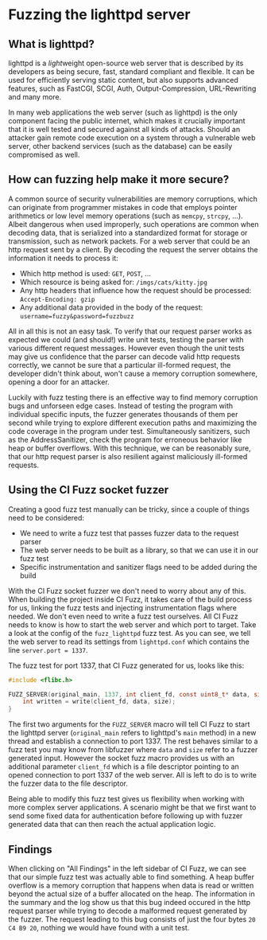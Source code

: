 # Fuzzing the lighttpd server

## What is lighttpd?

lighttpd is a *light*weight open-source web server that is described by its
developers as being secure, fast, standard compliant and flexible. It can be
used for efficiently serving static content, but also supports advanced
features, such as FastCGI, SCGI, Auth, Output-Compression, URL-Rewriting and
many more.

In many web applications the web server (such as lighttpd) is the only component
facing the public internet, which makes it crucially important that it is well
tested and secured against all kinds of attacks. Should an attacker gain remote
code execution on a system through a vulnerable web server, other backend
services (such as the database) can be easily compromised as well.

## How can fuzzing help make it more secure?

A common source of security vulnerabilities are memory corruptions, which can
originate from programmer mistakes in code that employs pointer arithmetics or
low level memory operations (such as `memcpy`, `strcpy`, ...). Albeit dangerous
when used improperly, such operations are common when decoding data, that is
serialized into a standardized format for storage or transmission, such as
network packets. For a web server that could be an http request sent by a
client. By decoding the request the server obtains the information it needs to
process it:

- Which http method is used: `GET`, `POST`, ...
- Which resource is being asked for: `/imgs/cats/kitty.jpg`
- Any http headers that influence how the request should be processed:
  `Accept-Encoding: gzip`
- Any additional data provided in the body of the request:
  `username=fuzzy&password=fuzzbuzz`

All in all this is not an easy task. To verify that our request parser works as
expected we could (and should!) write unit tests, testing the parser with
various different request messages. However even though the unit tests may give
us confidence that the parser can decode valid http requests correctly, we
cannot be sure that a particular ill-formed request, the developer didn't think
about, won't cause a memory corruption somewhere, opening a door for an
attacker.

Luckily with fuzz testing there is an effective way to find memory corruption
bugs and unforseen edge cases. Instead of testing the program with individual
specific inputs, the fuzzer generates thousands of them per second while trying
to explore different execution paths and maximizing the code coverage in the
program under test. Simultaneously sanitizers, such as the AddressSanitizer,
check the program for erroneous behavior like heap or buffer overflows. With
this technique, we can be reasonably sure, that our http request parser is also
resilient against maliciously ill-formed requests.

## Using the CI Fuzz socket fuzzer

Creating a good fuzz test manually can be tricky, since a couple of things need
to be considered:

- We need to write a fuzz test that passes fuzzer data to the request parser
- The web server needs to be built as a library, so that we can use it in our
  fuzz test
- Specific instrumentation and sanitizer flags need to be added during the build

With the CI Fuzz socket fuzzer we don't need to worry about any of this. When
building the project inside CI Fuzz, it takes care of the build process for us,
linking the fuzz tests and injecting instrumentation flags where needed. We
don't even need to write a fuzz test ourselves. All CI Fuzz needs to know is how
to start the web server and which port to target. Take a look at the config of
the `fuzz_lighttpd` fuzz test. As you can see, we tell the web server to read
its settings from `lighttpd.conf` which contains the line `server.port = 1337`.

The fuzz test for port 1337, that CI Fuzz generated for us, looks like this:

```C
#include <flibc.h>

FUZZ_SERVER(original_main, 1337, int client_fd, const uint8_t* data, size_t size) {
    int written = write(client_fd, data, size);
}
```

The first two arguments for the `FUZZ_SERVER` macro will tell CI Fuzz to start
the lighttpd server (`original_main` refers to lighttpd's `main` method) in a
new thread and establish a connection to port 1337. The rest behaves similar to
a fuzz test you may know from libfuzzer where `data` and `size` refer to a
fuzzer generated input. However the socket fuzz macro provides us with an
additional parameter `client_fd` which is a file descriptor pointing to an
opened connection to port 1337 of the web server. All is left to do is to write
the fuzzer data to the file descriptor.

Being able to modify this fuzz test gives us flexibility when working with more
complex server applications. A scenario might be that we first want to send some
fixed data for authentication before following up with fuzzer generated data
that can then reach the actual application logic.

## Findings

When clicking on "All Findings" in the left sidebar of CI Fuzz, we can see that
our simple fuzz test was actually able to find something. A heap buffer overflow
is a memory corruption that happens when data is read or written beyond the
actual size of a buffer allocated on the heap. The information in the summary
and the log show us that this bug indeed occured in the http request parser
while trying to decode a malformed request generated by the fuzzer. The request
leading to this bug consists of just the four bytes `20 C4 B9 20`, nothing we
would have found with a unit test.
